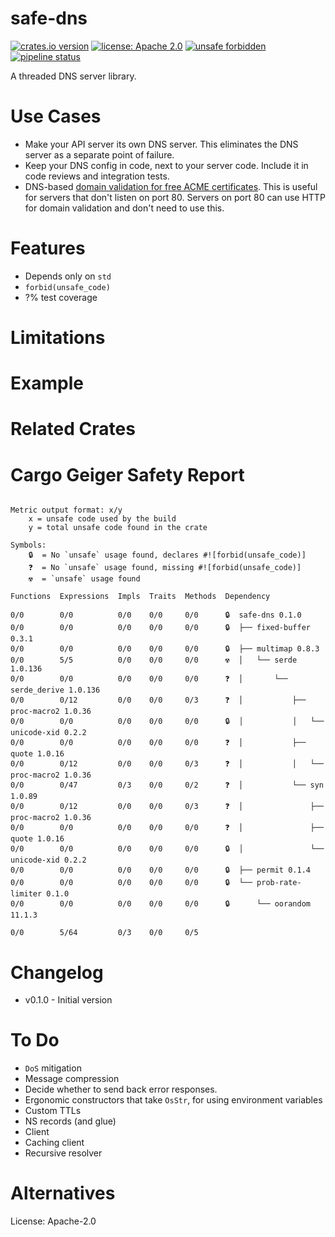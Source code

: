 safe-dns
========
[![crates.io version](https://img.shields.io/crates/v/safe-dns.svg)](https://crates.io/crates/safe-dns)
[![license: Apache 2.0](https://gitlab.com/leonhard-llc/ops/-/raw/main/license-apache-2.0.svg)](https://gitlab.com/leonhard-llc/ops/-/raw/main/safe-dns/LICENSE)
[![unsafe forbidden](https://gitlab.com/leonhard-llc/ops/-/raw/main/unsafe-forbidden.svg)](https://github.com/rust-secure-code/safety-dance/)
[![pipeline status](https://gitlab.com/leonhard-llc/ops/badges/main/pipeline.svg)](https://gitlab.com/leonhard-llc/ops/-/pipelines)

A threaded DNS server library.

# Use Cases
- Make your API server its own DNS server.
  This eliminates the DNS server as a separate point of failure.
- Keep your DNS config in code, next to your server code.
  Include it in code reviews and integration tests.
- DNS-based
  [domain validation for free ACME certificates](https://letsencrypt.org/how-it-works/).
  This is useful for servers that don't listen on port 80.
  Servers on port 80 can use HTTP for domain validation and don't need to use this.

# Features
- Depends only on `std`
- `forbid(unsafe_code)`
- ?% test coverage

# Limitations

# Example

# Related Crates

# Cargo Geiger Safety Report
```

Metric output format: x/y
    x = unsafe code used by the build
    y = total unsafe code found in the crate

Symbols: 
    🔒  = No `unsafe` usage found, declares #![forbid(unsafe_code)]
    ❓  = No `unsafe` usage found, missing #![forbid(unsafe_code)]
    ☢️  = `unsafe` usage found

Functions  Expressions  Impls  Traits  Methods  Dependency

0/0        0/0          0/0    0/0     0/0      🔒  safe-dns 0.1.0
0/0        0/0          0/0    0/0     0/0      🔒  ├── fixed-buffer 0.3.1
0/0        0/0          0/0    0/0     0/0      🔒  ├── multimap 0.8.3
0/0        5/5          0/0    0/0     0/0      ☢️  │   └── serde 1.0.136
0/0        0/0          0/0    0/0     0/0      ❓  │       └── serde_derive 1.0.136
0/0        0/12         0/0    0/0     0/3      ❓  │           ├── proc-macro2 1.0.36
0/0        0/0          0/0    0/0     0/0      🔒  │           │   └── unicode-xid 0.2.2
0/0        0/0          0/0    0/0     0/0      ❓  │           ├── quote 1.0.16
0/0        0/12         0/0    0/0     0/3      ❓  │           │   └── proc-macro2 1.0.36
0/0        0/47         0/3    0/0     0/2      ❓  │           └── syn 1.0.89
0/0        0/12         0/0    0/0     0/3      ❓  │               ├── proc-macro2 1.0.36
0/0        0/0          0/0    0/0     0/0      ❓  │               ├── quote 1.0.16
0/0        0/0          0/0    0/0     0/0      🔒  │               └── unicode-xid 0.2.2
0/0        0/0          0/0    0/0     0/0      🔒  ├── permit 0.1.4
0/0        0/0          0/0    0/0     0/0      🔒  └── prob-rate-limiter 0.1.0
0/0        0/0          0/0    0/0     0/0      🔒      └── oorandom 11.1.3

0/0        5/64         0/3    0/0     0/5    

```
# Changelog
- v0.1.0 - Initial version

# To Do
- `DoS` mitigation
- Message compression
- Decide whether to send back error responses.
- Ergonomic constructors that take `OsStr`, for using environment variables
- Custom TTLs
- NS records (and glue)
- Client
- Caching client
- Recursive resolver

# Alternatives


License: Apache-2.0
